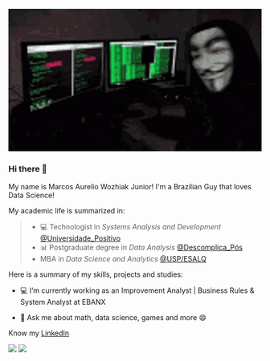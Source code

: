![](https://raw.githubusercontent.com/aureliowozhiak/aureliowozhiak/master/hacker-hack.gif)
### Hi there 👋

My name is Marcos Aurelio Wozhiak Junior!
I'm a Brazilian Guy that loves Data Science!


My academic life is summarized in:
 > - 💻 Technologist in *Systems Analysis and Development* [@Universidade_Positivo](https://www.up.edu.br/)
 > - 📊 Postgraduate degree in *Data Analysis* [@Descomplica_Pós](https://descomplica.com.br/pos-graduacao/)
 > - MBA in *Data Science and Analytics* [@USP/ESALQ](https://mbauspesalq.com/)

Here is a summary of my skills, projects and studies:

- 💻 I’m currently working as an Improvement Analyst | Business Rules & System Analyst at EBANX
    
- 💬 Ask me about math, data science, games and more 😄

Know my [LinkedIn](https://www.linkedin.com/in/aureliowozhiak/)


<img height="180em" src="https://github-readme-stats.vercel.app/api?username=aureliowozhiak&show_icons=true&theme=dark&include_all_commits=true&count_private=true"/>  <img height="180em" src="https://github-readme-stats.vercel.app/api/top-langs/?username=aureliowozhiak&layout=compact&langs_count=7&theme=dark"/>
</div>
